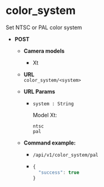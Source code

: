 color_system
=====
Set NTSC or PAL color system

* **POST**

  * **Camera models**
    * Xt

  * **URL**  
    `color_system/<system>`
    
  * **URL Params**  
    * `system : String`  
      
       Model Xt:
    
      `ntsc`  
      `pal`
      
  * **Command example:**
    * `/api/v1/color_system/pal`
    * ```javascript
      {
        "success": true
      }
      ```


